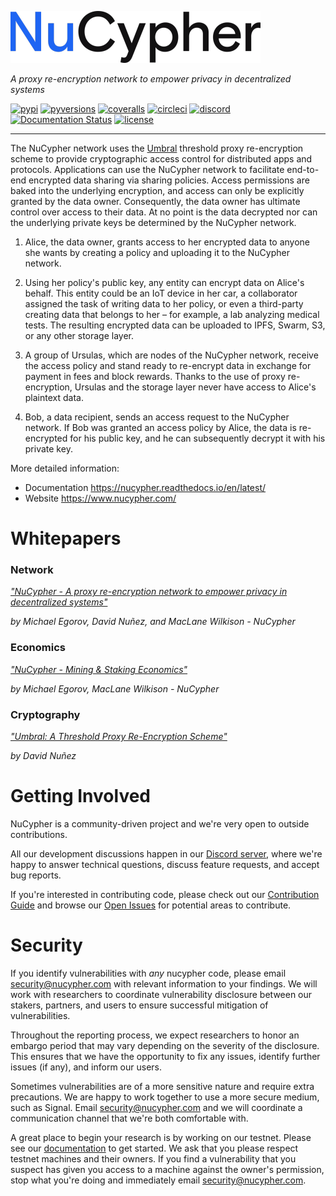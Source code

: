 ![](/docs/source/.static/img/nucypher.png)

*A proxy re-encryption network to empower privacy in decentralized systems*

[![pypi](https://img.shields.io/pypi/v/nucypher.svg?style=flat)](https://pypi.org/project/nucypher/)
[![pyversions](https://img.shields.io/pypi/pyversions/nucypher.svg)](https://pypi.org/project/nucypher/)
[![coveralls](https://coveralls.io/repos/github/nucypher/nucypher/badge.svg?branch=master)](https://coveralls.io/github/nucypher/nucypher?branch=master)
[![circleci](https://img.shields.io/circleci/project/github/nucypher/nucypher.svg?logo=circleci)](https://circleci.com/gh/nucypher/nucypher/tree/master)
[![discord](https://img.shields.io/discord/411401661714792449.svg)](https://discord.gg/7rmXa3S)
[![Documentation Status](https://readthedocs.org/projects/nucypher/badge/?version=latest)](https://nucypher.readthedocs.io/en/latest/)
[![license](https://img.shields.io/pypi/l/nucypher.svg)](https://www.gnu.org/licenses/gpl-3.0.html)

----

The NuCypher network uses the [Umbral](https://github.com/nucypher/pyUmbral) 
threshold proxy re-encryption scheme to provide cryptographic access control 
for distributed apps and protocols. 
Applications can use the NuCypher network to facilitate end-to-end encrypted 
data sharing via sharing policies. Access permissions are baked into the 
underlying encryption, and access can only be explicitly granted by the data owner. 
Consequently, the data owner has ultimate control over access to their data. 
At no point is the data decrypted nor can the underlying private keys be 
determined by the NuCypher network.

01. Alice, the data owner, grants access to her encrypted data to 
anyone she wants by creating a policy and uploading it to 
the NuCypher network.

02. Using her policy's public key, any entity can encrypt data on Alice's behalf.
This entity could be an IoT device in her car, a collaborator assigned
the task of writing data to her policy, or even a third-party creating
data that belongs to her – for example, a lab analyzing medical tests.
The resulting encrypted data can be uploaded to IPFS, Swarm, S3,
or any other storage layer.

03. A group of Ursulas, which are nodes of the NuCypher network,
receive the access policy and stand ready to
re-encrypt data in exchange for payment in fees and block rewards.
Thanks to the use of proxy re-encryption,
Ursulas and the storage layer never have access to Alice's plaintext data.

04. Bob, a data recipient, sends an access request to the NuCypher network. 
If Bob was granted an access policy by Alice, 
the data is re-encrypted for his public key, 
and he can subsequently decrypt it with his private key.

More detailed information:

- Documentation https://nucypher.readthedocs.io/en/latest/
- Website https://www.nucypher.com/


# Whitepapers

### Network

[*"NuCypher - A proxy re-encryption network to empower privacy in decentralized systems"*](https://github.com/nucypher/whitepaper/blob/master/whitepaper.pdf)

*by Michael Egorov, David Nuñez, and MacLane Wilkison - NuCypher*

### Economics

[*"NuCypher - Mining & Staking Economics"*](https://github.com/nucypher/mining-paper/blob/master/mining-paper.pdf)

*by Michael Egorov, MacLane Wilkison - NuCypher*


### Cryptography

[*"Umbral: A Threshold Proxy Re-Encryption Scheme"*](https://github.com/nucypher/umbral-doc/blob/master/umbral-doc.pdf)

*by David Nuñez*

# Getting Involved

NuCypher is a community-driven project and we're very open to outside contributions.

All our development discussions happen in our [Discord server](https://discord.gg/7rmXa3S), where we're happy to answer technical questions, discuss feature requests,
and accept bug reports.

If you're interested in contributing code, please check out our [Contribution Guide](https://docs.nucypher.com/en/latest/guides/contribution_guide.html)
and browse our [Open Issues](https://github.com/nucypher/nucypher/issues) for potential areas to contribute.

# Security

If you identify vulnerabilities with _any_ nucypher code, please email security@nucypher.com with relevant information to your findings.
We will work with researchers to coordinate vulnerability disclosure between our stakers, partners, and users to ensure successful mitigation of vulnerabilities.

Throughout the reporting process, we expect researchers to honor an embargo period that may vary depending on the severity of the disclosure.
This ensures that we have the opportunity to fix any issues, identify further issues (if any), and inform our users.

Sometimes vulnerabilities are of a more sensitive nature and require extra precautions.
We are happy to work together to use a more secure medium, such as Signal.
Email security@nucypher.com and we will coordinate a communication channel that we're both comfortable with.

A great place to begin your research is by working on our testnet.
Please see our [documentation](https://docs.nucypher.com) to get started.
We ask that you please respect testnet machines and their owners.
If you find a vulnerability that you suspect has given you access to a machine against the owner's permission, stop what you're doing and immediately email security@nucypher.com.

